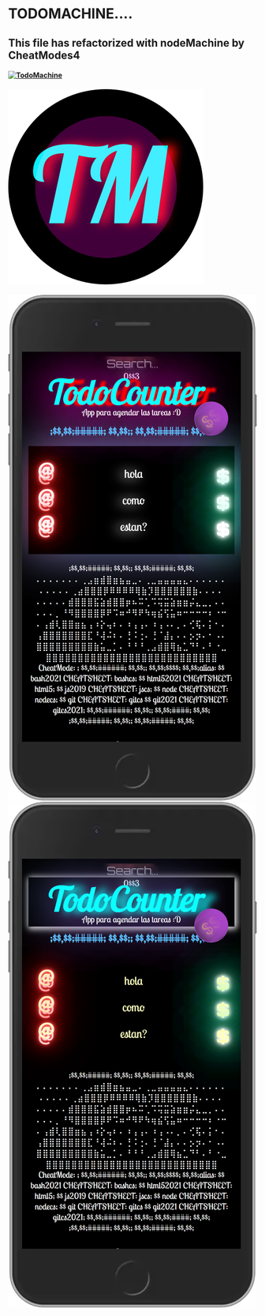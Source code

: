 # TODOMACHINE....
## This file has refactorized with nodeMachine by CheatModes4
#### [![TodoMachine](https://vercel.com/button)](https://rroderickk.github.io/firstapp1)
#### [![logo](public/assets/logos/TodoMachineIconWb.svg)](https://rroderickk.github.io/firstapp1)

<img src="./iPhone.png" class="fit-image">

<img src="./iPhone2.png" class="fit-image">

